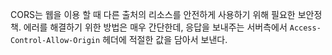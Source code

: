 CORS는 웹을 이용 할 때 다른 출처의 리소스를 안전하게 사용하기 위해 필요한 보안정책.
에러를 해결하기 위한 방법은 매우 간단한데, 응답을 보내주는 서버측에서 `Access-Control-Allow-Origin` 헤더에 적절한 값을 담아서 보낸다.
